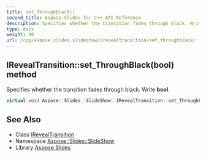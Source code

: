 ```yaml
---
title: set_ThroughBlack()
second_title: Aspose.Slides for C++ API Reference
description: Specifies whether the transition fades through black. Write bool.
type: docs
weight: 40
url: /cpp/aspose.slides.slideshow/irevealtransition/set_throughblack/
---
```

## IRevealTransition::set_ThroughBlack(bool) method


Specifies whether the transition fades through black. Write **bool**.

```cpp
virtual void Aspose::Slides::SlideShow::IRevealTransition::set_ThroughBlack(bool value)=0
```

## See Also

* Class [IRevealTransition](./)
* Namespace [Aspose::Slides::SlideShow](../)
* Library [Aspose.Slides](../../)